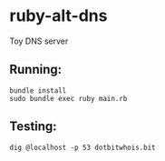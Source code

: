 # ruby-alt-dns
Toy DNS server

## Running:

```
bundle install
sudo bundle exec ruby main.rb
```


## Testing:

`dig @localhost -p 53 dotbitwhois.bit`
